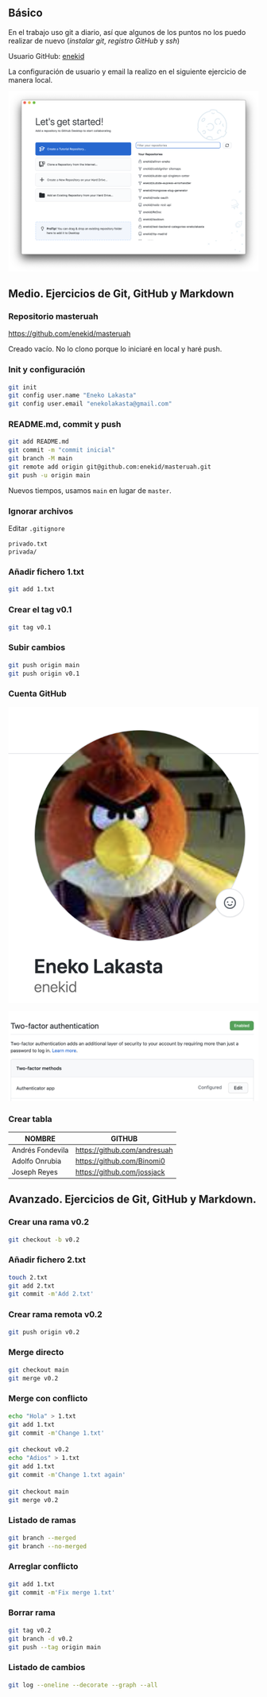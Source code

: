 ## Básico

En el trabajo uso git a diario, así que algunos de los puntos no los puedo realizar de nuevo (_instalar git_, _registro GitHub_ y _ssh_)

Usuario GitHub: [enekid](https://github.com/enekid)

La configuración de usuario y email la realizo en el siguiente ejercicio de manera local.

![GitHub Desktop](/screenshots/github-desktop.png?raw=true)

## Medio. Ejercicios de Git, GitHub y Markdown

### Repositorio masteruah

https://github.com/enekid/masteruah

Creado vacío. No lo clono porque lo iniciaré en local y haré push.

### Init y configuración

```bash
git init
git config user.name "Eneko Lakasta"
git config user.email "enekolakasta@gmail.com"
```

### README.md, commit y push

```bash
git add README.md
git commit -m "commit inicial"
git branch -M main
git remote add origin git@github.com:enekid/masteruah.git
git push -u origin main
```

Nuevos tiempos, usamos `main` en lugar de `master`.

### Ignorar archivos

Editar `.gitignore`

```
privado.txt
privada/
```

### Añadir fichero 1.txt

```bash
git add 1.txt
```

### Crear el tag v0.1

```bash
git tag v0.1
```

### Subir cambios

```bash
git push origin main
git push origin v0.1
```

### Cuenta GitHub

![Foto](/screenshots/github-avatar.png?raw=true)

![2FA](/screenshots/github-2FA.png?raw=true)

### Crear tabla

| NOMBRE           | GITHUB                       |
| ---------------- | ---------------------------- |
| Andrés Fondevila | https://github.com/andresuah |
| Adolfo Onrubia   | https://github.com/Binomi0   |
| Joseph Reyes     | https://github.com/jossjack  |

## Avanzado. Ejercicios de Git, GitHub y Markdown.

### Crear una rama v0.2

```bash
git checkout -b v0.2
```

### Añadir fichero 2.txt

```bash
touch 2.txt
git add 2.txt
git commit -m'Add 2.txt'
```

### Crear rama remota v0.2

```bash
git push origin v0.2
```

### Merge directo

```bash
git checkout main
git merge v0.2
```

### Merge con conflicto

```bash
echo "Hola" > 1.txt
git add 1.txt
git commit -m'Change 1.txt'

git checkout v0.2
echo "Adios" > 1.txt
git add 1.txt
git commit -m'Change 1.txt again'

git checkout main
git merge v0.2
```

### Listado de ramas

```bash
git branch --merged
git branch --no-merged
```

### Arreglar conflicto

```bash
git add 1.txt
git commit -m'Fix merge 1.txt'
```

### Borrar rama

```bash
git tag v0.2
git branch -d v0.2
git push --tag origin main
```

### Listado de cambios

```bash
git log --oneline --decorate --graph --all
```
